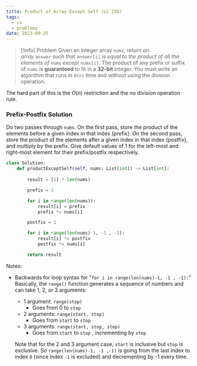 ```yaml
---
title: Product of Array Except Self (LC 238)
tags:
  - cs
  - problems
date: 2023-09-25
---
```

>[!info] Problem
>Given an integer array `nums`, return _an array_ `answer` _such that_ `answer[i]` _is equal to the product of all the elements of_ `nums` _except_ `nums[i]`.
>The product of any prefix or suffix of `nums` is **guaranteed** to fit in a **32-bit** integer.
> You must write an algorithm that runs in `O(n)` time and without using the division operation.

The hard part of this is the $O(n)$ restriction and the no division operation rule.

### Prefix-Postfix Solution
Do two passes through `nums`. On the first pass, store the product of the elements before a given index in that index (prefix). On the second pass, store the product of the elements after a given index in that index (postfix), and multiply by the prefix. Give default values of $1$ for the left-most and right-most element for their prefix/postfix respectively.

```python
class Solution:
    def productExceptSelf(self, nums: List[int]) -> List[int]:
        
        result = [1] * len(nums)

        prefix = 1

        for i in range(len(nums)):
            result[i] = prefix
            prefix *= nums[i]

        postfix = 1

        for i in range(len(nums)-1, -1 , -1):
            result[i] *= postfix
            postfix *= nums[i]

        return result
```

Notes:
- Backwards for loop syntax for “`for i in range(len(nums)-1, -1 , -1):`”
	Basically, the `range()` function generates a sequence of numbers and can take 1, 2, or 3 arguments:
	- 1 argument: `range(stop)`
		- Goes from 0 to `stop`
	- 2 arguments: `range(start, stop)`
		- Goes from `start` to `stop`
	- 3 arguments: `range(start, stop, step)`
		- Goes from `start` to `stop` , incrementing by `step`
	
	Note that for the 2 and 3 argument case, `start` is inclusive but `stop` is exclusive.
	So `range(len(nums)-1, -1 ,-1)` is going from the last index to index `0` (since index `-1` is excluded) and decrementing by -1 every time.
